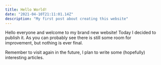 ```yaml
---
title: Hello World!
date: "2021-04-10T21:11:01.14Z"
description: "My first post about creating this website"
---
```


Hello everyone and welcome to my brand new website! 
Today I decided to publish it. As you can probably see there is still some room for improvement, but nothing is ever final.

Remember to visit again in the future, I plan to write some (hopefully) interesting articles. 